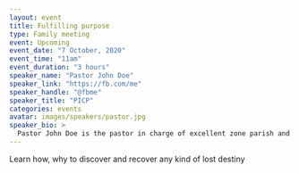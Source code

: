 ```yaml
---
layout: event
title: Fulfilling purpose
type: Family meeting
event: Upcoming
event_date: "7 October, 2020"
event_time: "11am"
event_duration: "3 hours"
speaker_name: "Pastor John Doe"
speaker_link: "https://fb.com/me"
speaker_handle: "@fbme"
speaker_title: "PICP" 
categories: events
avatar: images/speakers/pastor.jpg
speaker_bio: >
  Pastor John Doe is the pastor in charge of excellent zone parish and also the speaker of this program
---
```


 Learn how, why to discover and recover any kind of lost destiny
